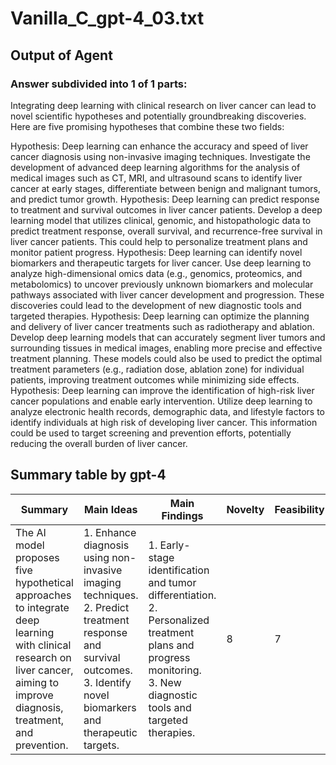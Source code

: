 # Vanilla_C_gpt-4_03.txt
## Output of Agent
### Answer subdivided into 1 of 1 parts:
Integrating deep learning with clinical research on liver cancer can lead to novel scientific hypotheses and potentially groundbreaking discoveries. Here are five promising hypotheses that combine these two fields:

Hypothesis: Deep learning can enhance the accuracy and speed of liver cancer diagnosis using non-invasive imaging techniques.
Investigate the development of advanced deep learning algorithms for the analysis of medical images such as CT, MRI, and ultrasound scans to identify liver cancer at early stages, differentiate between benign and malignant tumors, and predict tumor growth.
Hypothesis: Deep learning can predict response to treatment and survival outcomes in liver cancer patients.
Develop a deep learning model that utilizes clinical, genomic, and histopathologic data to predict treatment response, overall survival, and recurrence-free survival in liver cancer patients. This could help to personalize treatment plans and monitor patient progress.
Hypothesis: Deep learning can identify novel biomarkers and therapeutic targets for liver cancer.
Use deep learning to analyze high-dimensional omics data (e.g., genomics, proteomics, and metabolomics) to uncover previously unknown biomarkers and molecular pathways associated with liver cancer development and progression. These discoveries could lead to the development of new diagnostic tools and targeted therapies.
Hypothesis: Deep learning can optimize the planning and delivery of liver cancer treatments such as radiotherapy and ablation.
Develop deep learning models that can accurately segment liver tumors and surrounding tissues in medical images, enabling more precise and effective treatment planning. These models could also be used to predict the optimal treatment parameters (e.g., radiation dose, ablation zone) for individual patients, improving treatment outcomes while minimizing side effects.
Hypothesis: Deep learning can improve the identification of high-risk liver cancer populations and enable early intervention.
Utilize deep learning to analyze electronic health records, demographic data, and lifestyle factors to identify individuals at high risk of developing liver cancer. This information could be used to target screening and prevention efforts, potentially reducing the overall burden of liver cancer.
## Summary table by gpt-4
| Summary | Main Ideas | Main Findings | Novelty | Feasibility | Correctness |
|---------|------------|---------------|--------|-------------|-------------|
| The AI model proposes five hypothetical approaches to integrate deep learning with clinical research on liver cancer, aiming to improve diagnosis, treatment, and prevention. | 1. Enhance diagnosis using non-invasive imaging techniques.<br>2. Predict treatment response and survival outcomes.<br>3. Identify novel biomarkers and therapeutic targets. | 1. Early-stage identification and tumor differentiation.<br>2. Personalized treatment plans and progress monitoring.<br>3. New diagnostic tools and targeted therapies. | 8 | 7 | 9 |

